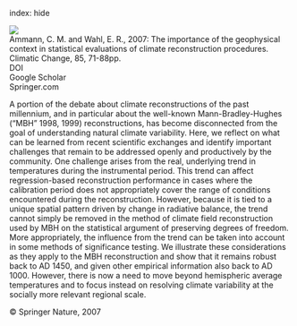 index: hide

<div class="Citation">
    <div class="Citation-thumb CitationThumb-linked"  data-href="https://doi.org/10.1007/s10584-007-9276-x">
      <img src="https://static.claimspace.cloud/climate-study-static/refs/thumbs/5/Ammann_and_Wahl_2007-thumb.png" />
    </div>

  <div class="Citation-body">
    <div class="Citation-text">Ammann, C. M. and Wahl, E. R., 2007: The importance of the geophysical context in statistical evaluations of climate reconstruction procedures. <span class="Article-journal">Climatic Change, </span><span class="Article-volume">85, </span>71-88pp.</div>
    <div class="Citation-links">
      <div class="CitationLink" data-href="https://doi.org/10.1007/s10584-007-9276-x">
        <div class="CitationLink-icon CitationLink-Doi"></div>
        <div class="CitationLink-text">DOI</div>
      </div>
      <div class="CitationLink" data-href="https://scholar.google.com/scholar?q=10.1007/s10584-007-9276-x">
        <div class="CitationLink-icon CitationLink-Scholar"></div>
        <div class="CitationLink-text">Google Scholar</div>
      </div>
      <div class="CitationLink" data-href="http://link.springer.com/article/10.1007/s10584-007-9276-x">
        <div class="CitationLink-icon CitationLink-Publisher"></div>
        <div class="CitationLink-text">Springer.com</div>
      </div>
    </div>
  </div>
</div>

A portion of the debate about climate reconstructions of the past millennium, and in particular about the well-known Mann-Bradley-Hughes (“MBH” 1998, 1999) reconstructions, has become disconnected from the goal of understanding natural climate variability. Here, we reflect on what can be learned from recent scientific exchanges and identify important challenges that remain to be addressed openly and productively by the community. One challenge arises from the real, underlying trend in temperatures during the instrumental period. This trend can affect regression-based reconstruction performance in cases where the calibration period does not appropriately cover the range of conditions encountered during the reconstruction. However, because it is tied to a unique spatial pattern driven by change in radiative balance, the trend cannot simply be removed in the method of climate field reconstruction used by MBH on the statistical argument of preserving degrees of freedom. More appropriately, the influence from the trend can be taken into account in some methods of significance testing. We illustrate these considerations as they apply to the MBH reconstruction and show that it remains robust back to AD 1450, and given other empirical information also back to AD 1000. However, there is now a need to move beyond hemispheric average temperatures and to focus instead on resolving climate variability at the socially more relevant regional scale.

<div class="Citation-copy">
&copy; Springer Nature, 2007
</div>